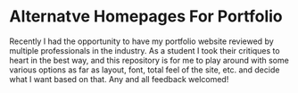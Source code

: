 # Alternatve Homepages For Portfolio

Recently I had the opportunity to have my portfolio website reviewed by multiple professionals in the industry. As a student I took their critiques to heart in the best way, and this repository is for me to play around with some various options as far as layout, font, total feel of the site, etc. and decide what I want based on that. Any and all feedback welcomed!
